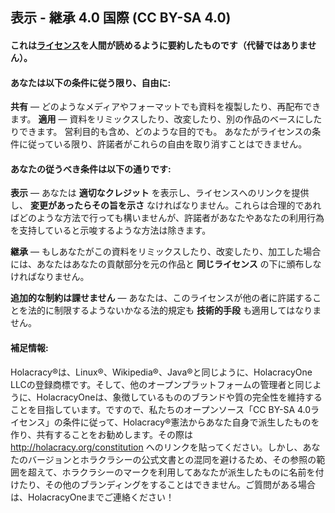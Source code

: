 ## 表示 - 継承 4.0 国際 (CC BY-SA 4.0)

#### これは<a href="https://creativecommons.org/licenses/by-sa/4.0/legalcode" target="_blank">ライセンス</a>を人間が読めるように要約したものです（代替ではありません）。

#### あなたは以下の条件に従う限り、自由に:

**共有** — どのようなメディアやフォーマットでも資料を複製したり、再配布できます。
**適用** — 資料をリミックスしたり、改変したり、別の作品のベースにしたりできます。
営利目的も含め、どのような目的でも。
あなたがライセンスの条件に従っている限り、許諾者がこれらの自由を取り消すことはできません。


#### あなたの従うべき条件は以下の通りです:

**表示** — あなたは  **適切なクレジット** を表示し、ライセンスへのリンクを提供し、 **変更があったらその旨を示さ** なければなりません。これらは合理的であればどのような方法で行っても構いませんが、許諾者があなたやあなたの利用行為を支持していると示唆するような方法は除きます。

**継承** — もしあなたがこの資料をリミックスしたり、改変したり、加工した場合には、あなたはあなたの貢献部分を元の作品と **同じライセンス** の下に頒布しなければなりません。

**追加的な制約は課せません** — あなたは、このライセンスが他の者に許諾することを法的に制限するようないかなる法的規定も **技術的手段** も適用してはなりません。

#### 補足情報:

Holacracy®は、Linux®、Wikipedia®、Java®と同じように、HolacracyOne LLCの登録商標です。そして、他のオープンプラットフォームの管理者と同じように、HolacracyOneは、象徴しているもののブランドや質の完全性を維持することを目指しています。ですので、私たちのオープンソース「CC BY-SA 4.0ライセンス」の条件に従って、Holacracy®憲法からあなた自身で派生したものを作り、共有することをお勧めします。その際は http://holacracy.org/constitution へのリンクを貼ってください。しかし、あなたのバージョンとホラクラシーの公式文書との混同を避けるため、その参照の範囲を超えて、ホラクラシーのマークを利用してあなたが派生したものに名前を付けたり、その他のブランディングをすることはできません。ご質問がある場合は、HolacracyOneまでご連絡ください！
